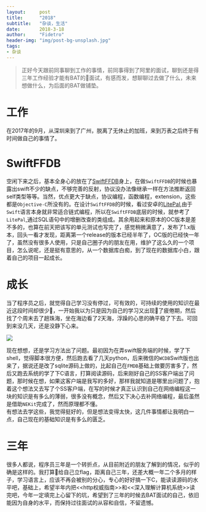 ```yaml
---
layout:     post
title:      "2018"
subtitle:   "杂谈，生活"
date:       2018-3-18
author:     "Fidetro"
header-img: "img/post-bg-unsplash.jpg"
tags:
- 杂谈
---
```



> 正好今天跟前同事聊到工作的事情，前同事得到了阿里的面试，聊到还是得三年工作经验才能有BAT的面试，有感而发，想聊聊过去做了什么，未来想做什么，为后面的BAT做铺垫。

# 工作
在2017年的9月，从深圳来到了广州，脱离了无休止的加班，来到万表之后终于有时间做自己的事情了。

# SwiftFFDB
空闲下来之后，基本全身心的放在了[SwiftFFDB](https://github.com/fidetro/swift-ffdb)身上，在做`SwiftFFDB`的时候也暴露出swift不少的缺点，不够完善的反射，协议没办法像继承一样在方法推断返回self类型等等。当然，优点更大于缺点，协议编程，函数编程，extension，这些都是`Objective-C`所没有的。在设计`SwiftFFDB`的时候，看过安卓的[LitePal](https://github.com/LitePalFramework/LitePal),由于`Swift`语言本身就非常适合链式编程，所以在`SwiftFFDB`底层的时候，就参考了`LitePal`,通过SQL语句中的增删改查的类组成。其余用起来和原本的OC版本是差不多的，也算在前天把该写的单元测试也写完了，感觉稍微满意了，发布了1.x版本，回头一看才发现，距离第一个release的版本已经半年了，OC版的已经快一年了，虽然没有很多人使用，只是自己圈子内的朋友在用，维护了这么久的一个项目，怎么说呢，还是挺有意思的，从一个数据库白痴，到了现在的数据库小白，跟着自己的项目一起成长。  

# 成长
当了程序员之后，就觉得自己学习没有停过，可有效的，可持续的使用的知识在最近这段时间却很少，一开始我以为只是因为自己的学习又出现了疲倦期，然后找了个周末去了趟珠海，坐在海边看了2天海，浮躁的心思的确平稳了下去。可回到来没几天，还是没静下心来。

![](http://foolishtalk.oss-cn-shenzhen.aliyuncs.com/IMG_3620%2820180121-092122%29.jpg)  

现在想想，还是学习方法出了问题。最初因为在弄swift服务端的时候，学了下shell，觉得脚本很方便，然后跑去看了几天python，后来微信的`WCDB`Swift版也出来了，据说还是改了sqlite源码上做的，比起自己在`FMDB`基础上做要厉害多了，然后又跑去系统的学了下C语言，打算阅读源码，后来刚好自己的SS客户端出了问题，那时候在想，如果这客户端是我写的多好，那样我就知道是哪里出问题了，抱着这个想法又去写了个SS客户端，在写的时候才真正认识到自己在网络编程这一块的知识是有多么的薄弱，很多没有概念，然后又下决心去补网络编程，最后虽然是借助`NEKit`完成了，然而原理都不懂。  
有想法去学这些，我觉得挺好的，但是想法变得太快，这几件事情都让我明白一点，自己现在的基础知识是有多么的匮乏。   

# 三年  
很多人都说，程序员三年是一个转折点，从目前附近的朋友了解到的情况，似乎的确是这样的。我打算给自己立flag，距离自己三年，还差大概一年二个多月的样子，学习语言上，应该不再会被别的分心，专心的好好搞一下C，能读读源码的水平吧，基础上，希望半年内把<<http权威指南>>和<<深入理解计算机系统>>读完吧，今年一定填完上心留下的坑，希望到了三年的时候去BAT面试的自己，依旧能因为自身的水平，而保持过往面试的从容和自信，不留遗憾。

